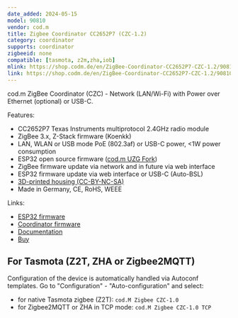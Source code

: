 ```yaml
---
date_added: 2024-05-15
model: 90810
vendor: cod.m
title: Zigbee Coordinator CC2652P7 (CZC-1.2)
category: coordinator
supports: coordinator
zigbeeid: none
compatible: [tasmota, z2m,zha,iob]
mlink: https://shop.codm.de/en/ZigBee-Coordinator-CC2652P7-CZC-1.2/90810-POE-SW
link: https://shop.codm.de/en/ZigBee-Coordinator-CC2652P7-CZC-1.2/90810-POE-SW
---
```


cod.m ZigBee Coordinator (CZC) - Network (LAN/Wi-Fi) with Power over Ethernet (optional) or USB-C.

Features:
* CC2652P7 Texas Instruments multiprotocol 2.4GHz radio module
* ZigBee 3.x, Z-Stack firmware (Koenkk)
* LAN, WLAN or USB mode PoE (802.3af) or USB-C power, <1W power consumption
* ESP32 open source firmware ([cod.m UZG Fork](https://github.com/codm/czc-firmware/releases))
* ZigBee firmware update via network and in future via web interface
* ESP32 firmware update via web interface or USB-C (Auto-BSL)
* [3D-printed housing (CC-BY-NC-SA)](https://www.printables.com/de/model/857864-codm-zigbee-coordinator-cases-czc-10)
* Made in Germany, CE, RoHS, WEEE

Links:
* [ESP32 firmware](https://github.com/codm/czc-firmware/releases)
* [Coordinator firmware](https://github.com/Koenkk/Z-Stack-firmware/tree/master/coordinator/Z-Stack_3.x.0/bin)
* [Documentation](https://docs.codm.de/en/zigbee/coordinator/)
* [Buy](https://shop.codm.de/en/automation/zigbee/40/zigbee-coordinator-cc2652p7-PoE)

## For Tasmota (Z2T, ZHA or Zigbee2MQTT)

Configuration of the device is automatically handled via Autoconf templates. Go to "Configuration" - "Auto-configuration" and select:

- for native Tasmota zigbee (Z2T): `cod.M Zigbee CZC-1.0`
- for Zigbee2MQTT or ZHA in TCP mode: `cod.M Zigbee CZC-1.0 TCP`
